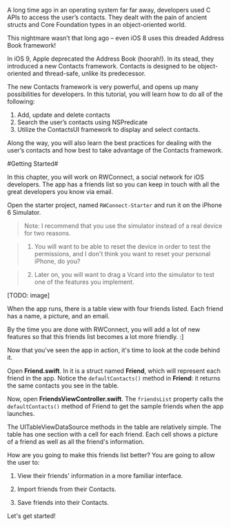 A long time ago in an operating system far far away, developers used C APIs to access the user’s contacts. They dealt with the pain of ancient structs and Core Foundation types in an object-oriented world.

This nightmare wasn’t that long ago – even iOS 8 uses this dreaded Address Book framework!

In iOS 9, Apple deprecated the Address Book (hoorah!). In its stead, they introduced a new Contacts framework. Contacts is designed to be object-oriented and thread-safe, unlike its predecessor.

The new Contacts framework is very powerful, and opens up many possibilities for developers. In this tutorial, you will learn how to do all of the following:

1. Add, update and delete contacts
2. Search the user’s contacts using NSPredicate
3. Utilize the ContactsUI framework to display and select contacts.

Along the way, you will also learn the best practices for dealing with the user’s contacts and how best to take advantage of the Contacts framework.

#Getting Started#

In this chapter, you will work on RWConnect, a social network for iOS developers. The app has a friends list so you can keep in touch with all the great developers you know via email.

Open the starter project, named `RWConnect-Starter` and run it on the iPhone 6 Simulator.

>Note: I recommend that you use the simulator instead of a real device for two reasons.

>1. You will want to be able to reset the device in order to test the permissions, and I don't think you want to reset your personal iPhone, do you?

>2. Later on, you will want to drag a Vcard into the simulator to test one of the features you implement.

[TODO: image]

When the app runs, there is a table view with four friends listed. Each friend has a name, a picture, and an email.

By the time you are done with RWConnect, you will add a lot of new features so that this friends list becomes a lot more friendly. :]

Now that you've seen the app in action, it's time to look at the code behind it.

Open **Friend.swift**. In it is a struct named **Friend**, which will represent each friend in the app. Notice the `defaultContacts()` method in **Friend**: it returns the same contacts you see in the table.

Now, open **FriendsViewController.swift**. The `friendsList` property calls the `defaultContacts()` method of Friend to get the sample friends when the app launches.

The UITableViewDataSource methods in the table are relatively simple. The table has one section with a cell for each friend. Each cell shows a picture of a friend as well as all the friend's information.

How are you going to make this friends list better? You are going to allow the user to:

1. View their friends' information in a more familiar interface.

2. Import friends from their Contacts.

3. Save friends into their Contacts.

Let's get started!
